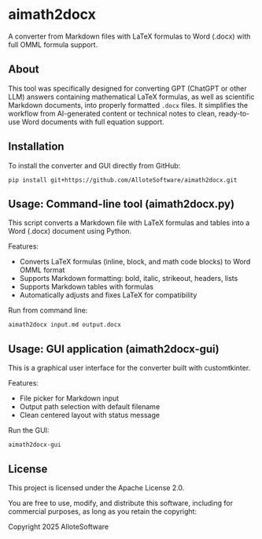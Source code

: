# aimath2docx

A converter from Markdown files with LaTeX formulas to Word (.docx) with full OMML formula support.

## About

This tool was specifically designed for converting GPT (ChatGPT or other LLM) answers containing mathematical LaTeX formulas, as well as scientific Markdown documents, into properly formatted `.docx` files. It simplifies the workflow from AI-generated content or technical notes to clean, ready-to-use Word documents with full equation support.

## Installation

To install the converter and GUI directly from GitHub:

    pip install git+https://github.com/AlloteSoftware/aimath2docx.git


## Usage: Command-line tool (aimath2docx.py)

This script converts a Markdown file with LaTeX formulas and tables into a Word (.docx) document using Python.

Features:
- Converts LaTeX formulas (inline, block, and math code blocks) to Word OMML format
- Supports Markdown formatting: bold, italic, strikeout, headers, lists
- Supports Markdown tables with formulas
- Automatically adjusts and fixes LaTeX for compatibility

Run from command line:

    aimath2docx input.md output.docx


## Usage: GUI application (aimath2docx-gui)

This is a graphical user interface for the converter built with customtkinter.

Features:
- File picker for Markdown input
- Output path selection with default filename
- Clean centered layout with status message

Run the GUI:

    aimath2docx-gui

## License

This project is licensed under the Apache License 2.0.

You are free to use, modify, and distribute this software, including for commercial purposes, as long as you retain the copyright:

Copyright 2025 AlloteSoftware
